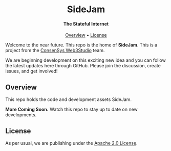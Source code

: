 <h1 align="center">
  SideJam
  <br/>
</h1>

<h4 align="center">
  The Stateful Internet
</h4>

<p align="center">
  <a href="#overview">Overview</a> •
  <a href="#license">License</a>
</p>

Welcome to the near future. This repo is the home of **SideJam**. This is
a project from the [ConsenSys Web3Studio](https://consensys.net/web3studio/) team.

We are beginning development on this exciting new idea and you can follow the latest updates here through GitHub. Please join the discussion, create issues, and get involved!

## Overview

This repo holds the code and development assets SideJam.

**More Coming Soon.** Watch this repo to stay up to date on new developments.

## License

As per usual, we are publishing under the [Apache 2.0 License](LICENSE).
